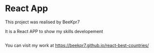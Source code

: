 # React App 

This project was realised by BeeKpr7

It is a React APP to show my skills developement

##

You can visit my work at https://beekpr7.github.io/react-best-countries/